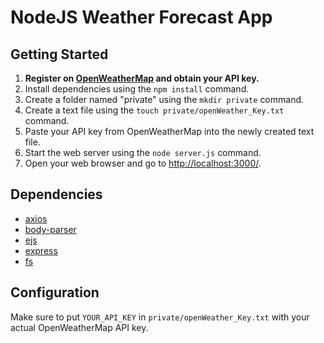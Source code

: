 # NodeJS Weather Forecast App

## Getting Started

1. **Register on [OpenWeatherMap](https://openweathermap.org/api) and obtain your API key.**
2. Install dependencies using the `npm install` command.
3. Create a folder named "private" using the `mkdir private` command.
4. Create a text file using the `touch private/openWeather_Key.txt` command.
5. Paste your API key from OpenWeatherMap into the newly created text file.
6. Start the web server using the `node server.js` command.
7. Open your web browser and go to [http://localhost:3000/](http://localhost:3000/).

## Dependencies

- [axios](https://www.npmjs.com/package/axios)
- [body-parser](https://www.npmjs.com/package/body-parser)
- [ejs](https://www.npmjs.com/package/ejs)
- [express](https://www.npmjs.com/package/express)
- [fs](https://www.npmjs.com/package/fs)

## Configuration

Make sure to put `YOUR_API_KEY` in `private/openWeather_Key.txt` with your actual OpenWeatherMap API key.
